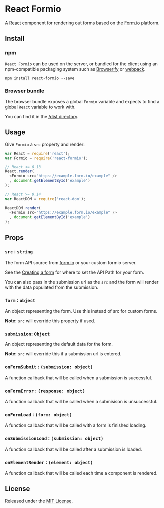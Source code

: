 # React Formio

A [React](http://facebook.github.io/react/) component for rendering out forms based on the [Form.io](https://www.form.io) platform.

## Install

### npm

`React Formio` can be used on the server, or bundled for the client using an
npm-compatible packaging system such as [Browserify](http://browserify.org/) or
[webpack](http://webpack.github.io/).

```
npm install react-formio --save
```

### Browser bundle

The browser bundle exposes a global `Formio` variable and expects to find
a global `React` variable to work with.

You can find it in the [/dist directory](https://github.com/formio/react-formio/tree/master/dist/build).

## Usage

Give `Formio` a `src` property and render:

```javascript
var React = require('react');
var Formio = require('react-formio');

// React <= 0.13
React.render(
  <Formio src="https://example.form.io/example" />
  , document.getElementById('example')
);

// React >= 0.14
var ReactDOM = require('react-dom');

ReactDOM.render(
  <Formio src="https://example.form.io/example" />
  , document.getElementById('example')
);
```

## Props

### `src` : `string`

The form API source from [form.io](https://www.form.io) or your custom formio server.

See the [Creating a form](http://help.form.io/userguide/#new-form)
for where to set the API Path for your form.

You can also pass in the submission url as the `src` and the form will render with the data populated from the submission.

### `form` : `object`

An object representing the form. Use this instead of src for custom forms. 

**Note:** `src` will override this property if used.

### `submission`: `Object`

An object representing the default data for the form.

**Note:** `src` will override this if a submission url is entered.

### `onFormSubmit` : `(submission: object)`

A function callback that will be called when a submission is successful.

### `onFormError` : `(response: object)`

A function callback that will be called when a submisison is unsuccessful.

### `onFormLoad` : `(form: object)`

A function callback that will be called with a form is finished loading.

### `onSubmissionLoad` : `(submission: object)`

A function callback that will be called after a submission is loaded.

### `onElementRender` : `(element: object)`

A function callback that will be called each time a component is rendered.

## License
Released under the [MIT License](http://www.opensource.org/licenses/MIT).
